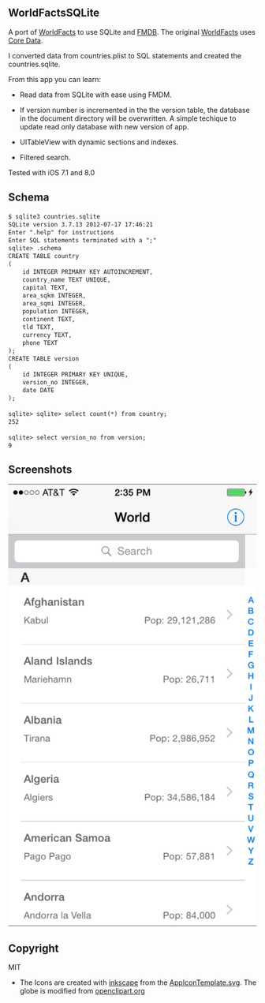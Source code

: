 ## WorldFactsSQLite
A port of [WorldFacts](https://github.com/kharrison/CodeExamples/tree/master/WorldFacts)  to use SQLite and [FMDB](https://github.com/ccgus/fmdb). The original [WorldFacts](https://github.com/kharrison/CodeExamples/tree/master/WorldFacts) uses [Core Data](https://developer.apple.com/library/mac/documentation/Cocoa/Conceptual/CoreData/cdProgrammingGuide.html).

I converted data from countries.plist to SQL statements and created the
countries.sqlite.

From this app you can learn:

* Read data from SQLite with ease using FMDM.

* If version number is incremented in the the version table, the database in the document directory will be overwritten. A simple techique to update read only database with new version of app.

* UITableView with dynamic sections and indexes.

* Filtered search.

Tested with iOS 7.1 and 8.0

## Schema

    $ sqlite3 countries.sqlite 
    SQLite version 3.7.13 2012-07-17 17:46:21
    Enter ".help" for instructions
    Enter SQL statements terminated with a ";"
    sqlite> .schema
    CREATE TABLE country
    (
        id INTEGER PRIMARY KEY AUTOINCREMENT,
        country_name TEXT UNIQUE,
        capital TEXT,
        area_sqkm INTEGER,
        area_sqmi INTEGER,
        population INTEGER,
        continent TEXT,
        tld TEXT,
        currency TEXT,
        phone TEXT
    );
    CREATE TABLE version
    (
        id INTEGER PRIMARY KEY UNIQUE,
        version_no INTEGER,
        date DATE
    );

    sqlite> sqlite> select count(*) from country;
    252
    
    sqlite> select version_no from version;
    9
    
## Screenshots

![main screen](screenshots/wf1.png)

## Copyright
MIT

* The Icons are created with [inkscape](http://www.inkscape.org/) from the [AppIconTemplate.svg](http://kodira.de/2013/11/ios-7-app-icon-template-inkscape-svg-editor/). The globe is modified from [openclipart.org](https://openclipart.org/detail/121609/globe-by-jongo_jingaro-121609)
